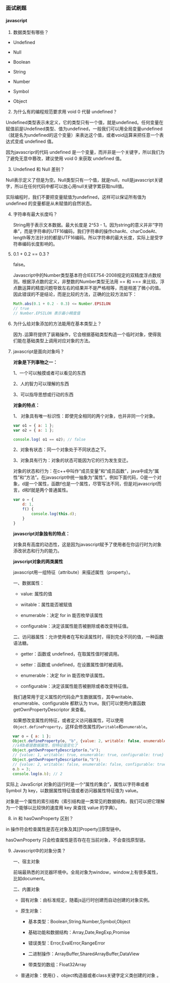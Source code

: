 ### 面试刷题

#### javascript

1. 数据类型有哪些？
- Undefined

- Null

- Boolean

- String

- Number

- Symbol

- Object
2. 为什么有的编程规范要求用 void 0 代替 undefined？  

Undefined类型表示未定义，它的类型只有一个值，就是undefined。任何变量在赋值前是Undefined类型、值为undefined，一般我们可以用全局变量undefined（就是名为undefined的这个变量）来表达这个值，或者void运算来把任意一个表达式变成 undefined 值。

因为javascripr的代码 undefined 是一个变量，而并非是一个关键字，所以我们为了避免无意中篡改，建议使用 void 0 来获取 undefined 值。

3. Undefined 和 Null 差别？

Null表示定义了但是为空。Null类型只有一个值，就是null，null是javascript关键字，所以在任何代码中都可以放心用null关键字累获取null值。

实际编程时，我们不要把变量赋值为undefined，这样可以保证所有值为 undefined 的变量都是从未赋值的自然状态。

4. 字符串有最大长度吗？
   
   String用于表示文本数据。最大长度是 2^53 - 1。因为string的意义并非“字符串”，而是字符串的UTF16编码，我们字符串的操作charAt、charCodeAt、length等方法针对的都是UTF16编码。所以字符串的最大长度，实际上是受字符串编码长度影响的。

5. 0.1 + 0.2 == 0.3 ?
   
   false。
   
   Javascript中的Number类型基本符合IEEE754-2008规定的双精度浮点数规则。根据浮点数的定义，非整数的Number类型无法用 == 和 === 来比较。浮点数运算的精度问题导致左右的结果并不是严格相等，而是相差了微小的值。因此错误的不是结论，而是比较的方法，正确的比较方法如下：
   
   ```javascript
   Math.abs(0.1 + 0.2 - 0.3) <= Number.EPSILON 
   // true
   // Number.EPSILON 表示最小精度值
   ```

6. 为什么给对象添加的方法能用在基本类型上？
   
   因为`.`运算符提供了装箱操作，它会根据基础类型构造一个临时对象，使得我们能在基础类型上调用对应对象的方法。

7. javascript是面向对象吗？
   
   **对象是下列事物之一：**
   
   1、一个可以触摸或者可以看见的东西
   
   2、人的智力可以理解的东西
   
   3、可以指导思想或行动的东西
   
   **对象的特点：**
   
   1、 对象具有唯一标识性：即使完全相同的两个对象，也并非同一个对象。
   
   ```javascript
   var o1 = { a: 1 };
   var o2 = { a: 1 };
   
   console.log( o1 == o2); // false
   ```
   
   2、对象有状态：同一个对象处于不同状态之下。
   
   3、对象具有行为：对象的状态可能因为它的行为发生变迁。
   
   对象的状态和行为：在c++中叫作“成员变量”和“成员函数”，java中成为“属性”和“方法”。在javascript中统一抽象为“属性”。例如下面代码，O是一个对象，d是一个属性，函数f也是一个属性，尽管写法不同，但是对javascript而言，d和f就是两个普通属性。
   
   ```javascript
   var o = {
       d: 1,
       f() {
           console.log(this.d);
       }
   }
   ```
   
   **javascript对象独有的特点：**
   
   对象具有高度的动态性，这是因为javascript赋予了使用者在你运行时为对象添改状态和行为的能力。
   
   **javscript对象的两类属性**
   
   javascript用一组特征（attribute）来描述属性（property）。
   
   一、数据属性：
   
   - value: 属性的值
   
   - wiitable：属性能否被赋值
   
   - enumerable：决定 for in 能否枚举该属性
   
   - configurable：决定该属性能否被删除或者改变特征值。
   
   二、访问器属性：允许使用者在写和读属性时，得到完全不同的值，一种函数语法糖。
   
   - getter：函数或 undefined，在取属性值时被调用。
   
   - setter：函数或 undefined，在设置属性值时被调用。
   
   - enumerable：决定 for in 能否枚举该属性。
   
   - configurable：决定该属性能否被删除或者改变特征值。

   我们通常用于定义属性的代码会产生数据属性，其中writable、enumerable、configurable 都默认为 true。我们可以使用内置函数 getOwnPropertyDescriptor 来查看。

   如果想改变属性的特征，或者定义访问器属性，可以使用`Object.defineProperty`，这样会修改属性的`writable`和`enumerable`。

```javascript
   var o = { a: 1 };
   Object.defineProperty(o, "b", {value: 2, writable: false, enumerable: false, configurable: true});
   //a和b都是数据属性，但特征值变化了
   Object.getOwnPropertyDescriptor(o,"a"); 
   // {value: 1, writable: true, enumerable: true, configurable: true}
   Object.getOwnPropertyDescriptor(o,"b"); 
   // {value: 2, writable: false, enumerable: false, configurable: true}
   o.b = 3;
   console.log(o.b); // 2
```

   实际上 JavaScript 对象的运行时是一个“属性的集合”，属性以字符串或者 Symbol 为 key，以数据属性特征值或者访问器属性特征值为 value。

   对象是一个属性的索引结构（索引结构是一类常见的数据结构，我们可以把它理解为一个能够以比较快的速度用 key 来查找 value 的字典）。



8.  in 和 hasOwnProperty 区别？
   
   in 操作符会检查属性是否在对象及其[[Property]]原型链中。
   
   hasOwnProperty 只会检查属性是否存在在当前对象，不会查找原型链。

9. Javascript中的对象分类？
   
   一、宿主对象
   
   前端最熟悉的浏览器环境中。全局对象为window，window上有很多属性，比如document。
   
   二、内置对象
   
   - 固有对象：由标准规定，随着js运行时创建而自动创建的对象实例。
   
   - 原生对象：
     
     - 基本类型：Boolean,String.Number,Symbol,Object
     
     - 基础功能和数据结构：Array,Date,RegExp,Promise
     
     - 错误类型：Error,EvalError,RangeError
     
     - 二进制操作：ArrayBuffer,SharedArrayBuffer,DataView
     
     - 带类型的数组：Float32Array
   
   - 普通对象：使用{} 、object构造器或者class关键字定义类创建的对象 。


